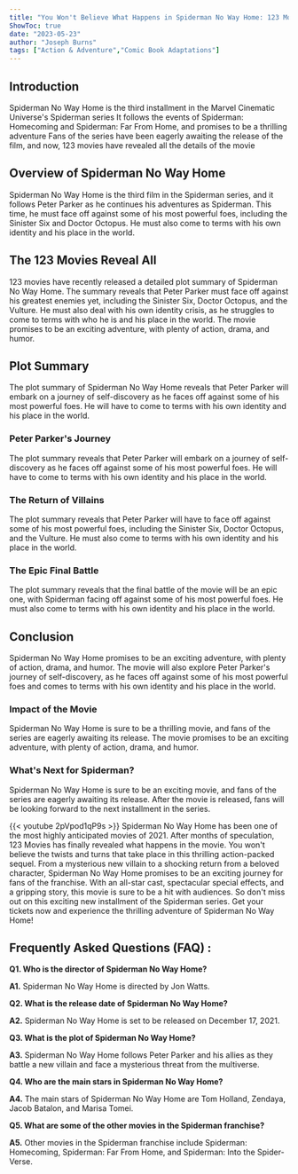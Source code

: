 ```yaml
---
title: "You Won't Believe What Happens in Spiderman No Way Home: 123 Movies Reveal All!"
ShowToc: true 
date: "2023-05-23"
author: "Joseph Burns" 
tags: ["Action & Adventure","Comic Book Adaptations"]
---
```

## Introduction

Spiderman No Way Home is the third installment in the Marvel Cinematic Universe's Spiderman series It follows the events of Spiderman: Homecoming and Spiderman: Far From Home, and promises to be a thrilling adventure Fans of the series have been eagerly awaiting the release of the film, and now, 123 movies have revealed all the details of the movie 

## Overview of Spiderman No Way Home

Spiderman No Way Home is the third film in the Spiderman series, and it follows Peter Parker as he continues his adventures as Spiderman. This time, he must face off against some of his most powerful foes, including the Sinister Six and Doctor Octopus. He must also come to terms with his own identity and his place in the world. 

## The 123 Movies Reveal All

123 movies have recently released a detailed plot summary of Spiderman No Way Home. The summary reveals that Peter Parker must face off against his greatest enemies yet, including the Sinister Six, Doctor Octopus, and the Vulture. He must also deal with his own identity crisis, as he struggles to come to terms with who he is and his place in the world. The movie promises to be an exciting adventure, with plenty of action, drama, and humor. 

## Plot Summary

The plot summary of Spiderman No Way Home reveals that Peter Parker will embark on a journey of self-discovery as he faces off against some of his most powerful foes. He will have to come to terms with his own identity and his place in the world. 

### Peter Parker's Journey

The plot summary reveals that Peter Parker will embark on a journey of self-discovery as he faces off against some of his most powerful foes. He will have to come to terms with his own identity and his place in the world. 

### The Return of Villains

The plot summary reveals that Peter Parker will have to face off against some of his most powerful foes, including the Sinister Six, Doctor Octopus, and the Vulture. He must also come to terms with his own identity and his place in the world. 

### The Epic Final Battle

The plot summary reveals that the final battle of the movie will be an epic one, with Spiderman facing off against some of his most powerful foes. He must also come to terms with his own identity and his place in the world. 

## Conclusion

Spiderman No Way Home promises to be an exciting adventure, with plenty of action, drama, and humor. The movie will also explore Peter Parker's journey of self-discovery, as he faces off against some of his most powerful foes and comes to terms with his own identity and his place in the world. 

### Impact of the Movie

Spiderman No Way Home is sure to be a thrilling movie, and fans of the series are eagerly awaiting its release. The movie promises to be an exciting adventure, with plenty of action, drama, and humor. 

### What's Next for Spiderman?

Spiderman No Way Home is sure to be an exciting movie, and fans of the series are eagerly awaiting its release. After the movie is released, fans will be looking forward to the next installment in the series.

{{< youtube 2pVpod1qP9s >}} 
Spiderman No Way Home has been one of the most highly anticipated movies of 2021. After months of speculation, 123 Movies has finally revealed what happens in the movie. You won't believe the twists and turns that take place in this thrilling action-packed sequel. From a mysterious new villain to a shocking return from a beloved character, Spiderman No Way Home promises to be an exciting journey for fans of the franchise. With an all-star cast, spectacular special effects, and a gripping story, this movie is sure to be a hit with audiences. So don't miss out on this exciting new installment of the Spiderman series. Get your tickets now and experience the thrilling adventure of Spiderman No Way Home!

## Frequently Asked Questions (FAQ) :
**Q1. Who is the director of Spiderman No Way Home?**

**A1.** Spiderman No Way Home is directed by Jon Watts.

**Q2. What is the release date of Spiderman No Way Home?**

**A2.** Spiderman No Way Home is set to be released on December 17, 2021.

**Q3. What is the plot of Spiderman No Way Home?**

**A3.** Spiderman No Way Home follows Peter Parker and his allies as they battle a new villain and face a mysterious threat from the multiverse.

**Q4. Who are the main stars in Spiderman No Way Home?**

**A4.** The main stars of Spiderman No Way Home are Tom Holland, Zendaya, Jacob Batalon, and Marisa Tomei.

**Q5. What are some of the other movies in the Spiderman franchise?**

**A5.** Other movies in the Spiderman franchise include Spiderman: Homecoming, Spiderman: Far From Home, and Spiderman: Into the Spider-Verse.



